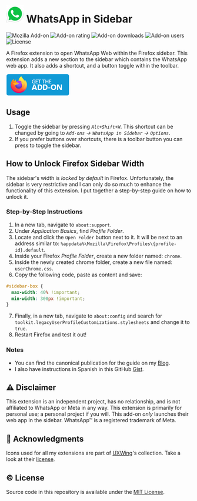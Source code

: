 # ![logo](src/icons/48x48.png) WhatsApp in Sidebar

![Mozilla Add-on](https://img.shields.io/amo/v/{2b38cb05-9cff-44a7-b9f1-7cc575afab8a})
![Add-on rating](https://img.shields.io/amo/rating/{2b38cb05-9cff-44a7-b9f1-7cc575afab8a})
![Add-on downloads](https://img.shields.io/amo/dw/{2b38cb05-9cff-44a7-b9f1-7cc575afab8a})
![Add-on users](https://img.shields.io/amo/users/{2b38cb05-9cff-44a7-b9f1-7cc575afab8a})
![License](https://img.shields.io/github/license/semanticdata/firefox-new-tab-notes)

A Firefox extension to open WhatsApp Web within the Firefox sidebar. This extension adds a new section to the sidebar which contains the WhatsApp web app. It also adds a shortcut, and a button toggle within the toolbar.

[![Get the Addon](https://raw.githubusercontent.com/semanticdata/text-revealer-firefox-extension/master/firefox.png)](https://addons.mozilla.org/en-US/firefox/addon/whatsapp-in-sidebar/)

## Usage

1. Toggle the sidebar by pressing _`Alt+Shift+W`_. This shortcut can be changed by going to _`Add-ons` → `WhatsApp in Sidebar` → `Options`_.
2. If you prefer buttons over shortcuts, there is a toolbar button you can press to toggle the sidebar.

## How to Unlock Firefox Sidebar Width

The sidebar's width is _locked by default_ in Firefox. Unfortunately, the sidebar is very restrictive and I can only do so much to enhance the functionality of this extension. I put together a step-by-step guide on how to unlock it.

### Step-by-Step Instructions

1. In a new tab, navigate to `about:support`.
2. Under _Application Basics_, find _Profile Folder_.
3. Locate and click the `Open Folder` button next to it. It will be next to an address similar to: `%appdata%\Mozilla\Firefox\Profiles\{profile-id}.default`.
4. Inside your Firefox _Profile Folder_, create a new folder named: `chrome`.
5. Inside the newly created chrome folder, create a new file named: `userChrome.css`.
6. Copy the following code, paste as content and save:

```css
#sidebar-box {
  max-width: 40% !important;
  min-width: 300px !important;
}
```

7. Finally, in a new tab, navigate to `about:config` and search for `toolkit.legacyUserProfileCustomizations.stylesheets` and change it to `true`.
8. Restart Firefox and test it out!

### Notes

- You can find the canonical publication for the guide on my [Blog](https://miguelpimentel.do/unlock-firefox-sidebar/).  
- I also have instructions in Spanish in this GitHub [Gist](https://gist.github.com/semanticdata/ee0bca4f3617241aa98da114653c0b08#file-instrucciones-md).

## ⚠ Disclaimer

This extension is an independent project, has no relationship, and is not affiliated to WhatsApp or Meta in any way. This extension is primarily for personal use; a personal project if you will. This add-on _only_ launches their web app in the sidebar. WhatsApp™ is a registered trademark of Meta.

## 💜 Acknowledgments

Icons used for all my extensions are part of [UXWing](https://uxwing.com/)'s collection. Take a look at their [license](https://uxwing.com/license).

## © License

Source code in this repository is available under the [MIT License](LICENSE).
